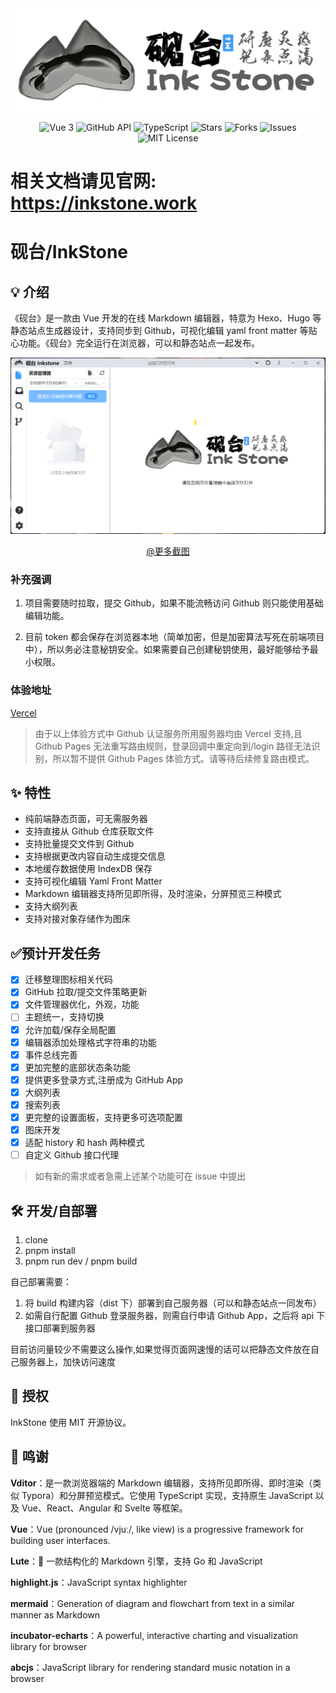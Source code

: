 <div align="center">
    <img src="public/cover.png" alt='砚台封面' style="background-color: white;"/>
    <p align="center">
    <img src="https://img.shields.io/badge/vue-3.x-brightgreen.svg" alt="Vue 3" />
    <img src="https://img.shields.io/badge/github-api-blue.svg" alt="GitHub API" />
    <img src="https://img.shields.io/badge/typescript-4.x-007ACC.svg" alt="TypeScript" />
    <img src="https://img.shields.io/github/stars/2061360308/InkStone.svg?style=social" alt="Stars" />
    <img src="https://img.shields.io/github/forks/2061360308/InkStone.svg?style=social" alt="Forks" />
    <img src="https://img.shields.io/github/issues/2061360308/InkStone.svg?color=yellow" alt="Issues" />
    <img src="https://img.shields.io/badge/license-MIT-green.svg" alt="MIT License" />
</p>
</div>

<h1>相关文档请见官网: <a href="https://inkstone.work" target="_blank">https://inkstone.work</a></h1>

# 砚台/InkStone

## 💡 介绍

《砚台》是一款由 Vue 开发的在线 Markdown 编辑器，特意为 Hexo、Hugo 等静态站点生成器设计，支持同步到 Github，可视化编辑 yaml front matter 等贴心功能。《砚台》完全运行在浏览器，可以和静态站点一起发布。

![展示图](docs/images/new-mian-image.png)

<div style="text-align: center;">
    <a href="docs/screenshots.md">@更多截图</a>
</div>

### 补充强调

1. 项目需要随时拉取，提交 Github，如果不能流畅访问 Github 则只能使用基础编辑功能。

2. 目前 token 都会保存在浏览器本地（简单加密，但是加密算法写死在前端项目中），所以务必注意秘钥安全。如果需要自己创建秘钥使用，最好能够给予最小权限。

### 体验地址

[Vercel](https://app.inkstone.work)

<!-- 1. [Github Pages](https://www.1think2program.cn/HugoEditor) -->

> 由于以上体验方式中 Github 认证服务所用服务器均由 Vercel 支持,且 Github Pages 无法重写路由规则，登录回调中重定向到/login 路径无法识别，所以暂不提供 Github Pages 体验方式。请等待后续修复路由模式。

## ✨ 特性

- 纯前端静态页面，可无需服务器
- 支持直接从 Github 仓库获取文件
- 支持批量提交文件到 Github
- 支持根据更改内容自动生成提交信息
- 本地缓存数据使用 IndexDB 保存
- 支持可视化编辑 Yaml Front Matter
- Markdown 编辑器支持所见即所得，及时渲染，分屏预览三种模式
- 支持大纲列表
- 支持对接对象存储作为图床

## ✅预计开发任务

- [x] 迁移整理图标相关代码
- [x] GitHub 拉取/提交文件策略更新
- [x] 文件管理器优化，外观，功能
- [ ] 主题统一，支持切换
- [x] 允许加载/保存全局配置
- [x] 编辑器添加处理格式字符串的功能
- [x] 事件总线完善
- [x] 更加完整的底部状态条功能
- [x] 提供更多登录方式,注册成为 GitHub App
- [x] 大纲列表
- [x] 搜索列表
- [x] 更完整的设置面板，支持更多可选项配置
- [x] 图床开发
- [x] 适配 history 和 hash 两种模式
- [ ] 自定义 Github 接口代理

> 如有新的需求或者急需上述某个功能可在 issue 中提出

## 🛠️ 开发/自部署

1. clone
2. pnpm install
3. pnpm run dev / pnpm build

自己部署需要：

1. 将 build 构建内容（dist 下）部署到自己服务器（可以和静态站点一同发布）
2. 如需自行配置 Github 登录服务器，则需自行申请 Github App，之后将 api 下接口部署到服务器

目前访问量较少不需要这么操作,如果觉得页面网速慢的话可以把静态文件放在自己服务器上，加快访问速度

## 📄 授权

InkStone 使用 MIT 开源协议。

## 🙏 鸣谢
**Vditor**：是一款浏览器端的 Markdown 编辑器，支持所见即所得、即时渲染（类似 Typora）和分屏预览模式。它使用 TypeScript 实现，支持原生 JavaScript 以及 Vue、React、Angular 和 Svelte 等框架。

**Vue**：Vue (pronounced /vjuː/, like view) is a progressive framework for building user interfaces. 

**Lute**：🎼 一款结构化的 Markdown 引擎，支持 Go 和 JavaScript

**highlight.js**：JavaScript syntax highlighter

**mermaid**：Generation of diagram and flowchart from text in a similar manner as Markdown

**incubator-echarts**：A powerful, interactive charting and visualization library for browser

**abcjs**：JavaScript library for rendering standard music notation in a browser